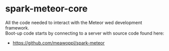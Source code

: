 spark-meteor-core
=================

All the code needed to interact with the Meteor wed development framework.  
Boot-up code starts by connecting to a server with source code found here:

 * https://github.com/meawoppl/spark-meteor
